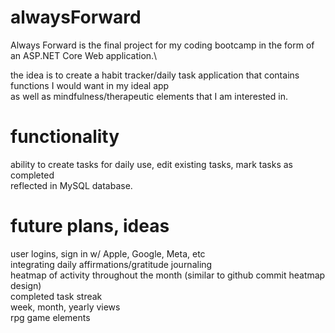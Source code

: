 # alwaysForward

Always Forward is the final project for my coding bootcamp in the form of an ASP.NET Core Web application.\

the idea is to create a habit tracker/daily task application that contains functions I would want in my ideal app\
as well as mindfulness/therapeutic elements that I am interested in.

# functionality
ability to create tasks for daily use, edit existing tasks, mark tasks as completed\
reflected in MySQL database.

# future plans, ideas
user logins, sign in w/ Apple, Google, Meta, etc\
integrating daily affirmations/gratitude journaling\
heatmap of activity throughout the month (similar to github commit heatmap design)\
completed task streak\
week, month, yearly views\
rpg game elements
